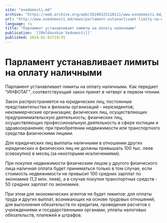 ```yaml
---
site: "evedomosti.md"
archive: "https://web.archive.org/web/20240325110111/www.evedomosti.md/news/parlament-ustanavlivaet-limity-na-oplatu-nalichnymi"
url: "http://www.evedomosti.md/news/parlament-ustanavlivaet-limity-na-oplatu-nalichnymi"
language: ru
title: "Парламент устанавливает лимиты на оплату наличными"
publication: '[[Moldavskie Vedomosti]]'
published: 2024-02-01T19:55
---
```


# Парламент устанавливает лимиты на оплату наличными

Парламент устанавливает лимиты на оплату наличными. Как передает "ИНФОТАГ", соответствующий закон принят в четверг в первом чтении.

Закон распространяется на юридических лиц; постоянные представительства и филиалы организаций - нерезидентов; некоммерческие организации; физических лиц, осуществляющих предпринимательскую деятельность; физических лиц, осуществляющих профессиональную деятельность в сфере юстиции и здравоохранения; при приобретении недвижимости или транспортного средства физическими лицами.

Для юридических лиц выплаты наличными в отношении других юридических и физических лиц не должны превышать 100 тыс. леев (совокупно) в месяц (за некоторыми исключениями).

При покупке недвижимости физическим лицом у другого физического лица наличная оплата будет приниматься только в том случае, если стоимость недвижимости не превысит 100 средних зарплат по экономике (1,2 млн. леев), а в случае покупки транспортных средств - 50 средних зарплат по экономике.

При этом для экономических агентов не будет лимитов: для оплаты труда и других выплат, возникающих на основе трудовых отношений, для выполнения обязательств по кредитам, проведения расчетов с учреждениями и государственными органами, уплаты налоговых обязательств, платежей и штрафов.